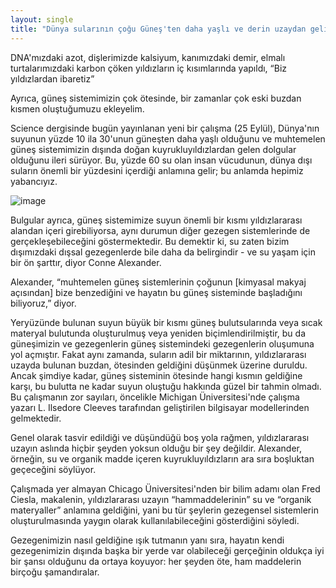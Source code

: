 ```yaml
---
layout: single
title: "Dünya sularının çoğu Güneş'ten daha yaşlı ve derin uzaydan geliyor."
---
```

DNA'mızdaki azot, dişlerimizde kalsiyum, kanımızdaki demir, elmalı turtalarımızdaki karbon çöken yıldızların iç kısımlarında yapıldı, “Biz yıldızlardan ibaretiz”

Ayrıca, güneş sistemimizin çok ötesinde, bir zamanlar çok eski buzdan kısmen oluştuğumuzu ekleyelim.

Science dergisinde bugün yayınlanan yeni bir çalışma (25 Eylül), Dünya'nın suyunun yüzde 10 ila 30'unun güneşten daha yaşlı olduğunu ve muhtemelen güneş sistemimizin dışında doğan kuyrukluyıldızlardan gelen dolgular olduğunu ileri sürüyor. Bu, yüzde 60 su olan insan vücudunun, dünya dışı suların önemli bir yüzdesini içerdiği anlamına gelir; bu anlamda hepimiz yabancıyız.

![image](https://www.richardvanhooijdonk.com/wp-content/uploads/2017/11/shutterstock_356797187-min.jpg)

Bulgular ayrıca, güneş sistemimize suyun önemli bir kısmı yıldızlararası alandan içeri girebiliyorsa, aynı durumun diğer gezegen sistemlerinde de gerçekleşebileceğini göstermektedir. Bu demektir ki, su zaten bizim dışımızdaki dışsal gezegenlerde bile daha da belirgindir - ve su yaşam için bir ön şarttır, diyor Conne Alexander.

Alexander, “muhtemelen güneş sistemlerinin çoğunun [kimyasal makyaj açısından] bize benzediğini ve hayatın bu güneş sisteminde başladığını biliyoruz,” diyor.

Yeryüzünde bulunan suyun büyük bir kısmı güneş bulutsularında veya sıcak materyal bulutunda oluşturulmuş veya yeniden biçimlendirilmiştir, bu da güneşimizin ve gezegenlerin güneş sistemindeki gezegenlerin oluşumuna yol açmıştır. Fakat aynı zamanda, suların adil bir miktarının, yıldızlararası uzayda bulunan buzdan, ötesinden geldiğini düşünmek üzerine duruldu. Ancak şimdiye kadar, güneş sisteminin ötesinde hangi kısmın geldiğine karşı, bu bulutta ne kadar suyun oluştuğu hakkında güzel bir tahmin olmadı. Bu çalışmanın zor sayıları, öncelikle Michigan Üniversitesi'nde çalışma yazarı L. Ilsedore Cleeves tarafından geliştirilen bilgisayar modellerinden gelmektedir.

Genel olarak tasvir edildiği ve düşündüğü boş yola rağmen, yıldızlararası uzayın aslında hiçbir şeyden yoksun olduğu bir şey değildir. Alexander, örneğin, su ve organik madde içeren kuyrukluyıldızların ara sıra boşluktan geçeceğini söylüyor.

Çalışmada yer almayan Chicago Üniversitesi'nden bir bilim adamı olan Fred Ciesla, makalenin, yıldızlararası uzayın “hammaddelerinin” su ve “organik materyaller” anlamına geldiğini, yani bu tür şeylerin gezegensel sistemlerin oluşturulmasında yaygın olarak kullanılabileceğini gösterdiğini söyledi.

Gezegenimizin nasıl geldiğine ışık tutmanın yanı sıra, hayatın kendi gezegenimizin dışında başka bir yerde var olabileceği gerçeğinin oldukça iyi bir şansı olduğunu da ortaya koyuyor: her şeyden öte, ham maddelerin birçoğu şamandıralar.




